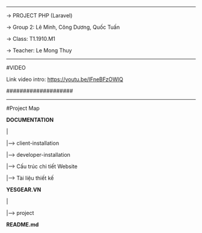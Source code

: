 ******************************************

-> PROJECT PHP (Laravel)

-> Group 2: Lê Minh, Công Dương, Quốc Tuấn

-> Class: T1.1910.M1

-> Teacher: Le Mong Thuy

******************************************

#VIDEO

Link video intro: https://youtu.be/lFneBFzOWlQ

####################

******************************************

#Project Map

**DOCUMENTATION**

|

|--> client-installation

|--> developer-installation

|--> Cấu trúc chi tiết Website

|--> Tài liệu thiết kế

**YESGEAR.VN**

|

|--> project

**README.md**


